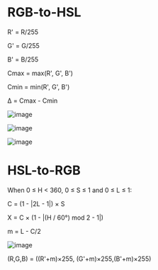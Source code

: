 ﻿# RGB-to-HSL
 
R' = R/255

G' = G/255

B' = B/255

Cmax = max(R', G', B')

Cmin = min(R', G', B')

Δ = Cmax - Cmin

![image](https://user-images.githubusercontent.com/38158565/176777736-7080b1fa-a706-4a07-8992-d6e4013a2e54.png)

![image](https://user-images.githubusercontent.com/38158565/176777822-9313c0c0-cab6-462e-84e6-21e6db131e8b.png)

![image](https://user-images.githubusercontent.com/38158565/176777867-657e8e32-7ae2-4e22-ab44-c32580b995f7.png)

# HSL-to-RGB
When 0 ≤ H < 360, 0 ≤ S ≤ 1 and 0 ≤ L ≤ 1:

C = (1 - |2L - 1|) × S

X = C × (1 - |(H / 60°) mod 2 - 1|)

m = L - C/2

![image](https://user-images.githubusercontent.com/38158565/176778020-8be24a48-eaeb-4b76-9057-f7964baf3c52.png)

(R,G,B) = ((R'+m)×255, (G'+m)×255,(B'+m)×255)
